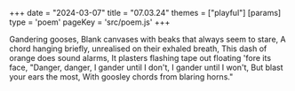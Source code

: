 +++
date = "2024-03-07"
title = "07.03.24"
themes = ["playful"]
[params]
  type = 'poem'
  pageKey = 'src/poem.js'
+++

Gandering gooses,
Blank canvases with beaks that always seem to stare,
A chord hanging briefly, unrealised on their exhaled breath,
This dash of orange does sound alarms,
It plasters flashing tape out floating 'fore its face,
"Danger, danger,
I gander until I don't,
I gander until I won't, 
But blast your ears the most,
With goosley chords from blaring horns."

